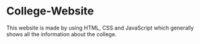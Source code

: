 # College-Website
This website is made by using HTML, CSS and JavaScript which generally shows all the information about the college.
